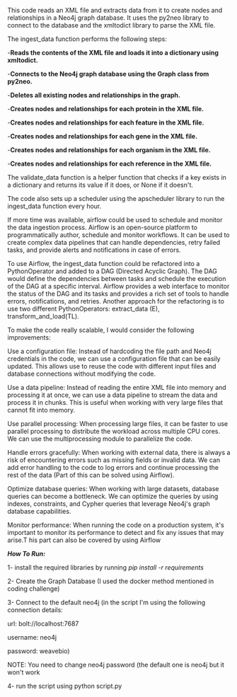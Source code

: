 This code reads an XML file and extracts data from it to create nodes and relationships in a Neo4j graph database. It uses the py2neo library to connect to the database and the xmltodict library to parse the XML file.

The ingest_data function performs the following steps:

-**Reads the contents of the XML file and loads it into a dictionary using xmltodict.**

-**Connects to the Neo4j graph database using the Graph class from py2neo.**

-**Deletes all existing nodes and relationships in the graph.**

-**Creates nodes and relationships for each protein in the XML file.**

-**Creates nodes and relationships for each feature in the XML file.**

-**Creates nodes and relationships for each gene in the XML file.**

-**Creates nodes and relationships for each organism in the XML file.**

-**Creates nodes and relationships for each reference in the XML file.**

The validate_data function is a helper function that checks if a key exists in a dictionary and returns its value if it does, or None if it doesn't.

The code also sets up a scheduler using the apscheduler library to run the ingest_data function every hour.

If more time was available, airflow could be used to schedule and monitor the data ingestion process. Airflow is an open-source platform to programmatically author, schedule and monitor workflows. It can be used to create complex data pipelines that can handle dependencies, retry failed tasks, and provide alerts and notifications in case of errors.

To use Airflow, the ingest_data function could be refactored into a PythonOperator and added to a DAG (Directed Acyclic Graph). The DAG would define the dependencies between tasks and schedule the execution of the DAG at a specific interval. Airflow provides a web interface to monitor the status of the DAG and its tasks and provides a rich set of tools to handle errors, notifications, and retries. Another approach for the refactoring is to use two different PythonOperators: extract_data (E), transform_and_load(TL).


To make the code really scalable, I would consider the following improvements:

Use a configuration file: Instead of hardcoding the file path and Neo4j credentials in the code, we can use a configuration file that can be easily updated. This allows use to reuse the code with different input files and database connections without modifying the code.

Use a data pipeline: Instead of reading the entire XML file into memory and processing it at once, we can use a data pipeline to stream the data and process it in chunks. This is useful when working with very large files that cannot fit into memory.

Use parallel processing: When processing large files, it can be faster to use parallel processing to distribute the workload across multiple CPU cores. We can use the multiprocessing module to parallelize the code.

Handle errors gracefully: When working with external data, there is always a risk of encountering errors such as missing fields or invalid data. We can add error handling to the code to log errors and continue processing the rest of the data (Part of this can be solved using Airflow).

Optimize database queries: When working with large datasets, database queries can become a bottleneck. We can optimize the queries by using indexes, constraints, and Cypher queries that leverage Neo4j's graph database capabilities.

Monitor performance: When running the code on a production system, it's important to monitor its performance to detect and fix any issues that may arise.T
his part can also be covered by using Airflow


***How To Run:***

1- install the required libraries by running *pip install -r requirements*

2- Create the Graph Database (I used the docker method mentioned in coding challenge)

3- Connect to the default neo4j (in the script I'm using the following connection details: 
  
  url: bolt://localhost:7687
  
  username: neo4j
  
  password: weavebio)
  
  NOTE: You need to change neo4j password (the default one is neo4j but it won't work

4- run the script using python script.py


